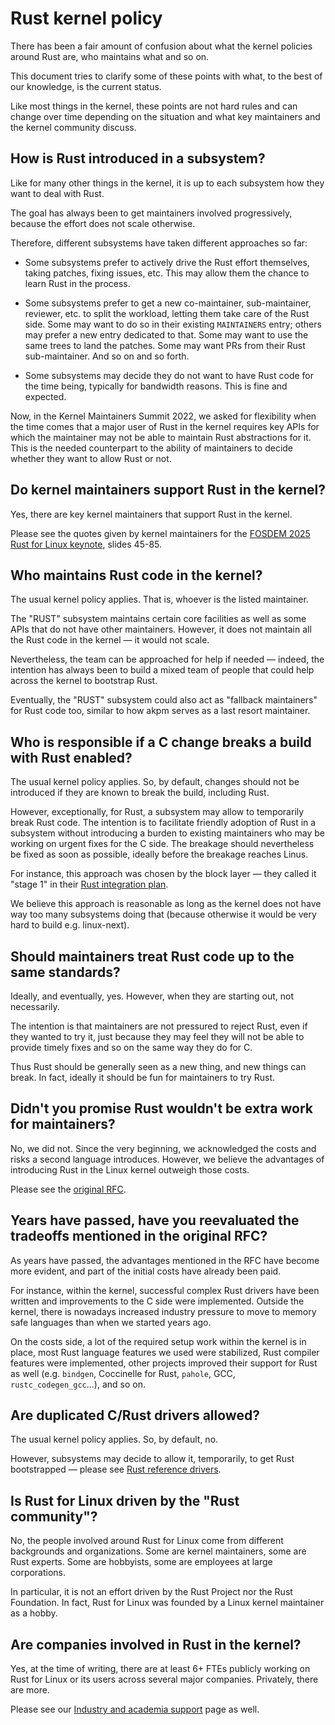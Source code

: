 # Rust kernel policy

There has been a fair amount of confusion about what the kernel policies around Rust are, who maintains what and so on.

This document tries to clarify some of these points with what, to the best of our knowledge, is the current status.

Like most things in the kernel, these points are not hard rules and can change over time depending on the situation and what key maintainers and the kernel community discuss.


## How is Rust introduced in a subsystem?

Like for many other things in the kernel, it is up to each subsystem how they want to deal with Rust.

The goal has always been to get maintainers involved progressively, because the effort does not scale otherwise.

Therefore, different subsystems have taken different approaches so far:

  - Some subsystems prefer to actively drive the Rust effort themselves, taking patches, fixing issues, etc. This may allow them the chance to learn Rust in the process.

  - Some subsystems prefer to get a new co-maintainer, sub-maintainer, reviewer, etc. to split the workload, letting them take care of the Rust side. Some may want to do so in their existing `MAINTAINERS` entry; others may prefer a new entry dedicated to that. Some may want to use the same trees to land the patches. Some may want PRs from their Rust sub-maintainer. And so on and so forth.

  - Some subsystems may decide they do not want to have Rust code for the time being, typically for bandwidth reasons. This is fine and expected.

Now, in the Kernel Maintainers Summit 2022, we asked for flexibility when the time comes that a major user of Rust in the kernel requires key APIs for which the maintainer may not be able to maintain Rust abstractions for it. This is the needed counterpart to the ability of maintainers to decide whether they want to allow Rust or not.


## Do kernel maintainers support Rust in the kernel?

Yes, there are key kernel maintainers that support Rust in the kernel.

Please see the quotes given by kernel maintainers for the [FOSDEM 2025 Rust for Linux keynote](https://fosdem.org/2025/events/attachments/fosdem-2025-6507-rust-for-linux/slides/236835/2025-02-0_iwSaMYM.pdf), slides 45-85.


## Who maintains Rust code in the kernel?

The usual kernel policy applies. That is, whoever is the listed maintainer.

The "RUST" subsystem maintains certain core facilities as well as some APIs that do not have other maintainers. However, it does not maintain all the Rust code in the kernel — it would not scale.

Nevertheless, the team can be approached for help if needed — indeed, the intention has always been to build a mixed team of people that could help across the kernel to bootstrap Rust.

Eventually, the "RUST" subsystem could also act as "fallback maintainers" for Rust code too, similar to how akpm serves as a last resort maintainer.


## Who is responsible if a C change breaks a build with Rust enabled?

The usual kernel policy applies. So, by default, changes should not be introduced if they are known to break the build, including Rust.

However, exceptionally, for Rust, a subsystem may allow to temporarily break Rust code. The intention is to facilitate friendly adoption of Rust in a subsystem without introducing a burden to existing maintainers who may be working on urgent fixes for the C side. The breakage should nevertheless be fixed as soon as possible, ideally before the breakage reaches Linus.

For instance, this approach was chosen by the block layer — they called it "stage 1" in their [Rust integration plan](https://lore.kernel.org/all/593a98c9-baaa-496b-a9a7-c886463722e1@kernel.dk/).

We believe this approach is reasonable as long as the kernel does not have way too many subsystems doing that (because otherwise it would be very hard to build e.g. linux-next).


## Should maintainers treat Rust code up to the same standards?

Ideally, and eventually, yes. However, when they are starting out, not necessarily.

The intention is that maintainers are not pressured to reject Rust, even if they wanted to try it, just because they may feel they will not be able to provide timely fixes and so on the same way they do for C.

Thus Rust should be generally seen as a new thing, and new things can break. In fact, ideally it should be fun for maintainers to try Rust.


## Didn't you promise Rust wouldn't be extra work for maintainers?

No, we did not. Since the very beginning, we acknowledged the costs and risks a second language introduces. However, we believe the advantages of introducing Rust in the Linux kernel outweigh those costs.

Please see the [original RFC](https://lore.kernel.org/lkml/20210414184604.23473-1-ojeda@kernel.org/).


## Years have passed, have you reevaluated the tradeoffs mentioned in the original RFC?

As years have passed, the advantages mentioned in the RFC have become more evident, and part of the initial costs have already been paid.

For instance, within the kernel, successful complex Rust drivers have been written and improvements to the C side were implemented. Outside the kernel, there is nowadays increased industry pressure to move to memory safe languages than when we started years ago.

On the costs side, a lot of the required setup work within the kernel is in place, most Rust language features we used were stabilized, Rust compiler features were implemented, other projects improved their support for Rust as well (e.g. `bindgen`, Coccinelle for Rust, `pahole`, GCC, `rustc_codegen_gcc`...), and so on.


## Are duplicated C/Rust drivers allowed?

The usual kernel policy applies. So, by default, no.

However, subsystems may decide to allow it, temporarily, to get Rust bootstrapped — please see [Rust reference drivers](Rust-reference-drivers.md).


## Is Rust for Linux driven by the "Rust community"?

No, the people involved around Rust for Linux come from different backgrounds and organizations. Some are kernel maintainers, some are Rust experts. Some are hobbyists, some are employees at large corporations.

In particular, it is not an effort driven by the Rust Project nor the Rust Foundation. In fact, Rust for Linux was founded by a Linux kernel maintainer as a hobby.


## Are companies involved in Rust in the kernel?

Yes, at the time of writing, there are at least 6+ FTEs publicly working on Rust for Linux or its users across several major companies. Privately, there are more.

Please see our [Industry and academia support](Industry-and-academia-support.md) page as well.
